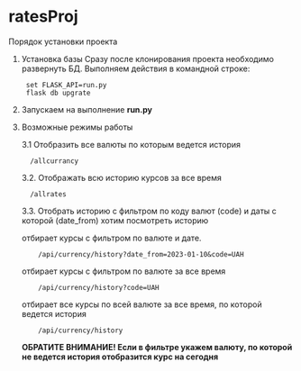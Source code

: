 # ratesProj

Порядок установки проекта 
1. Установка базы 
   Сразу после клонирования проекта необходимо развернуть БД. Выполняем действия в командной строке:
 
		set FLASK_API=run.py
		flask db upgrate

 2. Запускаем на выполнение **run.py**
 3. Возможные режимы работы
 
	3.1 Отобразить все валюты по которым ведется история 
   
	      /allcurrancy
         
	3.2. Отображать всю историю курсов за все время
   
	      /allrates
   
	3.3. Отобрать историю с фильтром по коду валют (code) и даты с которой (date_from) хотим посмотреть историю
   
	отбирает курсы с фильтром по валюте и дате. 
	
			/api/currency/history?date_from=2023-01-10&code=UAH
      
	отбирает курсы с фильтром по валюте за все время
	
			/api/currency/history?code=UAH
      
	отбирает все курсы по всей валюте за все время, по которой ведется история      		
    
			/api/currency/history
      
            
      **ОБРАТИТЕ ВНИМАНИЕ! Если в фильтре укажем валюту, по которой не ведется история отобразится курс на сегодня**
      
      
